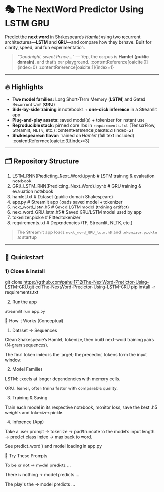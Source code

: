 # 🎭 The NextWord Predictor Using LSTM GRU

Predict the **next word** in Shakespeare’s *Hamlet* using two recurrent architectures—**LSTM** and **GRU**—and compare how they behave. Built for clarity, speed, and fun experimentation.

> *“Goodnight, sweet Prince…”* — Yep, the corpus is **Hamlet (public domain)**, and that’s our playground. :contentReference[oaicite:0]{index=0} :contentReference[oaicite:1]{index=1}

---

## 🔥 Highlights

- **Two model families:** Long Short-Term Memory (**LSTM**) and Gated Recurrent Unit (**GRU**)
- **Side-by-side training** in notebooks + **one-click inference** in a Streamlit app  
- **Plug-and-play assets:** saved model(s) + tokenizer for instant use
- **Reproducible stack:** pinned core libs in `requirements.txt` (TensorFlow, Streamlit, NLTK, etc.) :contentReference[oaicite:2]{index=2}
- **Shakespearean flavor:** trained on *Hamlet* (full text included) :contentReference[oaicite:3]{index=3}

---

## 🗂️ Repository Structure

1. LSTM_RNN(Predicting_Next_Word).ipynb        # LSTM training & evaluation notebook
2. GRU_LSTM_RNN(Predicting_Next_Word).ipynb    # GRU training & evaluation notebook
3. hamlet.txt                                  # Dataset (public domain Shakespeare)
4. app.py                                      # Streamlit app (loads saved model + tokenizer)
5. next_word_lstm.h5                           # Saved LSTM model (training artifact)
6. next_word_GRU_lstm.h5                       # Saved GRU/LSTM model used by app
7. tokenizer.pickle                            # Fitted tokenizer
8. requirements.txt                            # Dependencies (TF, Streamlit, NLTK, etc.)



> The Streamlit app loads `next_word_GRU_lstm.h5` and `tokenizer.pickle` at startup

---

## 🚀 Quickstart

### 1) Clone & install
git clone https://github.com/pahul1712/The-NextWord-Predictor-Using-LSTM-GRU.git
cd The-NextWord-Predictor-Using-LSTM-GRU
pip install -r requirements.txt


2) Run the app
   
streamlit run app.py



🧠 How It Works (Conceptual)

1. Dataset → Sequences

Clean Shakespeare’s Hamlet, tokenize, then build next-word training pairs (N-gram sequences).

The final token index is the target; the preceding tokens form the input window.

2. Model Families

LSTM: excels at longer dependencies with memory cells.

GRU: leaner, often trains faster with comparable quality.

3. Training & Saving

Train each model in its respective notebook, monitor loss, save the best .h5 weights and tokenizer.pickle.

4. Inference (App)

Take a user prompt → tokenize → pad/truncate to the model’s input length → predict class index → map back to word.

See predict_word() and model loading in app.py. 
 

🧪 Try These Prompts

To be or not → model predicts …

There is nothing → model predicts …

The play's the → model predicts …
